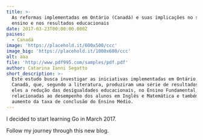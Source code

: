 ```yaml
---
title: >-
  As reformas implementadas em Ontário (Canadá) e suas implicações no sistema de
  ensino e nos resultados educacionais
date: 2017-03-23T00:00:00.000Z
paises:
  - Canadá
image: 'https://placehold.it/600x500/ccc'
image_big: 'https://placehold.it/1000x600/ccc'
alt: aaa
file: 'http://www.pdf995.com/samples/pdf.pdf'
author: Catarina Ianni Segatto
short_description: >-
  Este estudo busca investigar as iniciativas implementadas em Ontário, no
  Canadá, que, segundo a literatura, produziram uma série de resultados, dentre
  eles a redução das desigualdades educacionais, no Ensino Fundamental,
  relacionadas ao desempenho dos alunos em Inglês e Matemática e também o
  aumento da taxa de conclusão do Ensino Médio.
---
```


I decided to start learning Go in March 2017.

Follow my journey through this new blog.
